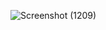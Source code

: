![Screenshot (1209)](https://github.com/hyea404/Attendance-System/assets/128242487/11799b37-2b05-4b2b-8f47-1896fb2ddf51)
